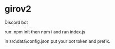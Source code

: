 # girov2
Discord bot


run: npm init then npm i and run index.js

in src\data\config.json put your bot token and prefix.
